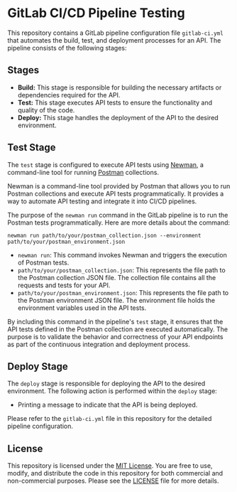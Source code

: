 # GitLab CI/CD Pipeline Testing

This repository contains a GitLab pipeline configuration file `gitlab-ci.yml` that automates the build, test, and deployment processes for an API. The pipeline consists of the following stages:

## Stages
- **Build:** This stage is responsible for building the necessary artifacts or dependencies required for the API.
- **Test:** This stage executes API tests to ensure the functionality and quality of the code. 
- **Deploy:** This stage handles the deployment of the API to the desired environment.

## Test Stage
The `test` stage is configured to execute API tests using [Newman](https://www.postman.com/newman/), a command-line tool for running [Postman](https://www.postman.com/) collections. 

Newman is a command-line tool provided by Postman that allows you to run Postman collections and execute API tests programmatically. It provides a way to automate API testing and integrate it into CI/CD pipelines.

The purpose of the `newman run` command in the GitLab pipeline is to run the Postman tests programmatically. Here are more details about the command:

```
newman run path/to/your/postman_collection.json --environment path/to/your/postman_environment.json
```

- `newman run`: This command invokes Newman and triggers the execution of Postman tests.
- `path/to/your/postman_collection.json`: This represents the file path to the Postman collection JSON file. The collection file contains all the requests and tests for your API.
- `path/to/your/postman_environment.json`: This represents the file path to the Postman environment JSON file. The environment file holds the environment variables used in the API tests.

By including this command in the pipeline's `test` stage, it ensures that the API tests defined in the Postman collection are executed automatically. The purpose is to validate the behavior and correctness of your API endpoints as part of the continuous integration and deployment process.

## Deploy Stage
The `deploy` stage is responsible for deploying the API to the desired environment. The following action is performed within the `deploy` stage:
- Printing a message to indicate that the API is being deployed.

Please refer to the `gitlab-ci.yml` file in this repository for the detailed pipeline configuration. 

## License
This repository is licensed under the [MIT License](LICENSE). You are free to use, modify, and distribute the code in this repository for both commercial and non-commercial purposes. Please see the [LICENSE](LICENSE) file for more details.

